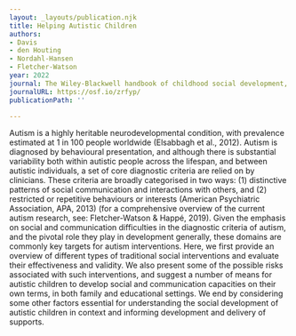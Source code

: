 ```yaml
---
layout: _layouts/publication.njk
title: Helping Autistic Children
authors:
- Davis
- den Houting
- Nordahl-Hansen
- Fletcher-Watson
year: 2022
journal: The Wiley-Blackwell handbook of childhood social development, Third Edition
journalURL: https://osf.io/zrfyp/
publicationPath: ''

---
```

Autism is a highly heritable neurodevelopmental condition, with prevalence estimated at 1 in 100 people worldwide (Elsabbagh et al., 2012). Autism is diagnosed by behavioural presentation, and although there is substantial variability both within autistic people across the lifespan, and between autistic individuals, a set of core diagnostic criteria are relied on by clinicians. These criteria are broadly categorised in two ways: (1) distinctive patterns of social communication and interactions with others, and (2) restricted or repetitive behaviours or interests (American Psychiatric Association, APA, 2013) (for a comprehensive overview of the current autism research, see: Fletcher-Watson & Happé, 2019). Given the emphasis on social and communication difficulties in the diagnostic criteria of autism, and the pivotal role they play in development generally, these domains are commonly key targets for autism interventions. Here, we first provide an overview of different types of traditional social interventions and evaluate their effectiveness and validity. We also present some of the possible risks associated with such interventions, and suggest a number of means for autistic children to develop social and communication capacities on their own terms, in both family and educational settings. We end by considering some other factors essential for understanding the social development of autistic children in context and informing development and delivery of supports.